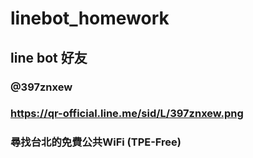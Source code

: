 # linebot_homework

## line bot 好友

### @397znxew

### https://qr-official.line.me/sid/L/397znxew.png

### 尋找台北的免費公共WiFi (TPE-Free)